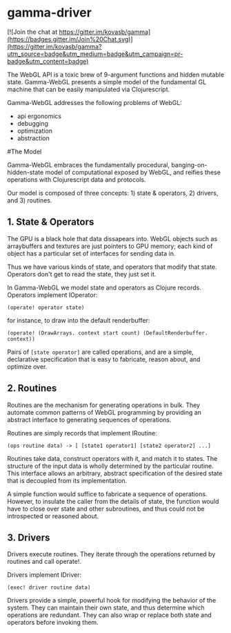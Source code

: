 # gamma-driver

[![Join the chat at https://gitter.im/kovasb/gamma](https://badges.gitter.im/Join%20Chat.svg)](https://gitter.im/kovasb/gamma?utm_source=badge&utm_medium=badge&utm_campaign=pr-badge&utm_content=badge)

The WebGL API is a toxic brew of 9-argument functions and hidden mutable state. Gamma-WebGL presents a simple model of the fundamental GL machine that can be easily manipulated via Clojurescript.  

Gamma-WebGL addresses the following problems of WebGL:
- api ergonomics 
- debugging 
- optimization
- abstraction

#The Model 

Gamma-WebGL embraces the fundamentally procedural, banging-on-hidden-state model of computational exposed by WebGL, and reifies these operations with Clojurescript data and protocols. 

Our model is composed of three concepts: 1) state & operators, 2) drivers, and 3) routines.

## 1. State & Operators

The GPU is a black hole that data dissapears into. WebGL objects such as arraybuffers and textures are just pointers to GPU memory; each kind of object has a particular set of interfaces for sending data in. 

Thus we have various kinds of state, and operators that modify that state. Operators don't get to read the state, they just set it.

In Gamma-WebGL we model state and operators as Clojure records. Operators implement IOperator:

```(operate! operator state)```

for instance, to draw into the default renderbuffer:

```(operate! (DrawArrays. context start count) (DefaultRenderbuffer. context))```

Pairs of ```[state operator]``` are called operations, and are a simple, declarative specification that is easy to fabricate, reason about, and optimize over. 

## 2. Routines 

Routines are the mechanism for generating operations in bulk. They automate common patterns of WebGL programming by providing an abstract interface to generating sequences of operations. 

Routines are simply records that implement IRoutine:

```(ops routine data) -> [ [state1 operator1] [state2 operator2] ...]```

Routines take data, construct operators with it, and match it to states. The structure of the input data is wholly determined by the particular routine. This interface allows an arbitrary, abstract specification of the desired state that is decoupled from its implementation.  

A simple function would suffice to fabricate a sequence of operations. However, to insulate the caller from the details of state, the function would have to close over state and other subroutines, and thus could not be introspected or reasoned about.

## 3. Drivers

Drivers execute routines. They iterate through the operations returned by routines and call operate!.

Drivers implement IDriver:

```(exec! driver routine data)```

Drivers provide a simple, powerful hook for modifying the behavior of the system. They can maintain their own state, and thus determine which operations are redundant. They can also wrap or replace both state and operators before invoking them.

